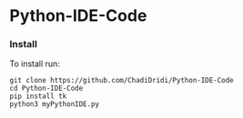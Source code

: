 # Python-IDE-Code


### Install

To install run:
```
git clone https://github.com/ChadiDridi/Python-IDE-Code
cd Python-IDE-Code
pip install tk
python3 myPythonIDE.py
```
